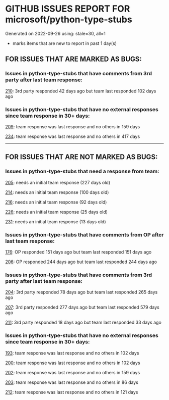 
# GITHUB ISSUES REPORT FOR microsoft/python-type-stubs


Generated on 2022-09-26 using: stale=30, all=1


* marks items that are new to report in past 1 day(s)


## FOR ISSUES THAT ARE MARKED AS BUGS:


### Issues in python-type-stubs that have comments from 3rd party after last team response:


  [210](https://github.com/microsoft/python-type-stubs/issues/210 "The IntelliSense of Pylance works not well"): 3rd party responded 42 days ago but team last responded 102 days ago

### Issues in python-type-stubs that have no external responses since team response in 30+ days:


  [209](https://github.com/microsoft/python-type-stubs/issues/209 "Missing docstrings for functions in matpotlib.pyplot"): team response was last response and no others in 159 days

  [234](https://github.com/microsoft/python-type-stubs/issues/234 "pandas read_excel(), DataFrame.iloc[] stubs issues"): team response was last response and no others in 417 days

---

## FOR ISSUES THAT ARE NOT MARKED AS BUGS:


### Issues in python-type-stubs that need a response from team:


  [205](https://github.com/microsoft/python-type-stubs/issues/205 "[BUG?] VSCode Intellisense Fails To Complete Python's PyQt API Properties"): needs an initial team response (227 days old)

  [214](https://github.com/microsoft/python-type-stubs/issues/214 "matplotlib markerstyle is incomplete"): needs an initial team response (100 days old)

  [216](https://github.com/microsoft/python-type-stubs/issues/216 "type of subplots is partially unknown in matplotlib plt.subplots"): needs an initial team response (92 days old)

  [226](https://github.com/microsoft/python-type-stubs/issues/226 "Module is not callable"): needs an initial team response (25 days old)

  [231](https://github.com/microsoft/python-type-stubs/issues/231 "[cv2] cv2.add can accept scalar value, not only `Mat`"): needs an initial team response (13 days old)

### Issues in python-type-stubs that have comments from OP after last team response:


  [176](https://github.com/microsoft/python-type-stubs/issues/176 "request : opencv-contrib"): OP responded 151 days ago but team last responded 151 days ago

  [206](https://github.com/microsoft/python-type-stubs/issues/206 "No suggestion/autocomplete for example for xml.dom.minidom objects"): OP responded 244 days ago but team last responded 244 days ago

### Issues in python-type-stubs that have comments from 3rd party after last team response:


  [204](https://github.com/microsoft/python-type-stubs/issues/204 "Intellisense does work with GTK+ 3 (GObject Introspection)"): 3rd party responded 78 days ago but team last responded 265 days ago

  [207](https://github.com/microsoft/python-type-stubs/issues/207 "RPi.GPIO does not work"): 3rd party responded 277 days ago but team last responded 579 days ago

  [211](https://github.com/microsoft/python-type-stubs/issues/211 "Publish each stubs as stub-only package"): 3rd party responded 18 days ago but team last responded 33 days ago

### Issues in python-type-stubs that have no external responses since team response in 30+ days:


  [193](https://github.com/microsoft/python-type-stubs/issues/193 "VS Code AutoComplete does not include some functions of 3rd Party Modules like (NumPy, Pandas, Matplotlib,...)"): team response was last response and no others in 102 days

  [200](https://github.com/microsoft/python-type-stubs/issues/200 "PyRight doesn't see arguments of constructor for class inherited from pandas.DataFrame"): team response was last response and no others in 102 days

  [202](https://github.com/microsoft/python-type-stubs/issues/202 "vscode autocomplete not working for 'cv2.dnn_DetectionModel' Class"): team response was last response and no others in 159 days

  [203](https://github.com/microsoft/python-type-stubs/issues/203 "Pylance incorrect unreachable result with pwntools"): team response was last response and no others in 86 days

  [212](https://github.com/microsoft/python-type-stubs/issues/212 "Pylance not be resolved the mongoengine"): team response was last response and no others in 121 days

